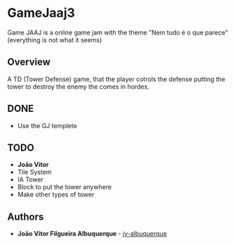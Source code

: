 # GameJaaj3
Game JAAJ is a online game jam with the theme "Nem tudo é o que parece" (everything is not what it seems)


## Overview
A TD (Tower Defense) game, that the player cotrols the defense putting the tower to destroy the enemy the comes in hordes.

## DONE
* Use the GJ templete

## TODO
* **João Vitor**
 * Tile System
 * IA Tower
 * Block to put the tower anywhere
 * Make other types of tower

## Authors
* **João Vitor Filgueira Albuquerque** - [jv-albuquerque](https://github.com/jv-albuquerque)

